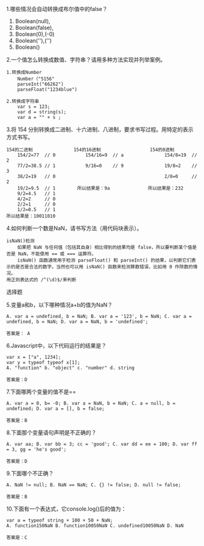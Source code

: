 ﻿1.哪些情况会自动转换成布尔值中的false？

   1. Boolean(null),
   2. Boolean(false),
   3. Boolean(0),(-0)
   4. Boolean(''),('')
   5. Boolean()

2.一个值怎么转换成数值、字符串？请用多种方法实现并列举案例。

    1.转换成Number
        Number（"5156"
	  	parseInt("66262")
        parseFloat("1234blue")
    
    2.转换成字符串
        var s = 123;
        var d = string(s);
        var a = "" + s ;


3.将 154 分别转换成二进制、十六进制、八进制，要求书写过程。用特定的表示方式书写。
       
    154的二进制               154的16进制                  154的8进制
        154/2=77  // 0           154/16=9  // a               154/8=19  // 2
        77/2=38.5 // 1           9/16=0    // 9               19/8=2    // 3
        38/2=19   // 0                                        2/8=0     // 2
        19/2=9.5  // 1        所以结果是：9a              所以结果是：232
        9/2=4.5   // 1
        4/2=2     // 0
        2/2=1     // 0
        1/2=0.5   // 1
    所以结果是：10011010
    

4.如何判断一个数是NaN，请书写方法（用代码块表示）。
    
    isNaN()检测
        如果把 NaN 与任何值（包括其自身）相比得到的结果均是 false，所以要判断某个值是否是 NaN，不能使用 == 或 === 运算符。 
        isNaN() 函数通常用于检测 parseFloat() 和 parseInt() 的结果，以判断它们表示的是否是合法的数字。当然也可以用 isNaN() 函数来检测算数错误，比如用 0 作除数的情况。 
    用正则表达式的 /^(\d)$/来判断
    

选择题

5.变量a和b，以下哪种情况a+b的值为NaN？

    A. var a = undefined, b = NaN; B. var a = '123', b = NaN; C. var a = undefined, b = NaN; D. var a = NaN, b = 'undefined';

    答案是： A

6.Javascript中，以下代码运行的结果是？

    var x = ["a", 1234];
    var y = typeof typeof x[1];
    A. "function" b. "object" c. "number" d. string

    答案是：D

7.下面哪两个变量的值不是==

    A. var a = 0, b= -0; B. var a = NaN, b = NaN; C. a = null, b = undefined; D. var a = [], b = false;

    答案是：B

8.下面那个变量语句声明是不正确的？

    A. var aa; B. var bb = 3; cc = 'good'; C. var dd = ee = 100; D. var ff = 3, gg = 'he's good';

    答案是：D

9.下面哪个不正确？

    A. NaN != null; B. NaN == NaN; C. {} != false; D. null != false;

    答案是：B

10.下面有一个表达式，它console.log()后的值为：

    var a = typeof string + 100 + 50 + NaN;
    A. function150NaN B. function10050NaN C. undefined10050NaN D. NaN

    答案是：C    
